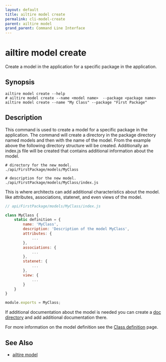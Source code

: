 ```yaml
---
layout: default 
title: ailtire model create 
permalink: cli-model-create 
parent: ailtire model 
grand_parent: Command Line Interface
---
```


# ailtire model create

Create a model in the application for a specific package in the application.

## Synopsis

```shell
ailtire model create --help 
# ailtire model create --name <model name>  --package <package name>
ailtire model create --name "My Class" --package "First Package"
```

## Description

This command is used to create a model for a specific package in the application. The command will create a directory in
the package directory named models and then with the name of the model. From the example above the following directory
structure will be created. Additionally an index.js file will be created that contains additional information about 
the model.

```shell
# directory for the new model.
./api/FirstPackage/models/MyClass 

# description for the new model.
./api/FirstPackage/models/MyClass/index.js 
```

This is where architects can add additional characteristics about the model. like attributes, associations,
statenet, and even views of the model.

```javascript
// api/FirstPackage/models/MyClass/index.js

class MyClass {
    static definition = {
        name: 'MyClass',
        description: 'Description of the model MyClass',
        attributes: {
            ...
        },
        associations: {
            ...
        },
        statenet: {
            ...
        },
        view: {
            ...
        }
    }
}

module.exports = MyClass;
```

If additional documentation about the model is needed you can create a [doc directory](documentation) and add additional
documentation there.

For more information on the model definition see the [Class definition](class-definition) page.

## See Also
* [ailtire model](cli-model)
